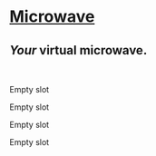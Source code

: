 <h1><a href="https://stockriderj.github.io/microwave">Microwave</a></h1>
<h2><em>Your</em> virtual microwave.</h2>

<br>

<p>Empty slot</p>

<p>Empty slot</p>

<p>Empty slot</p>

<p>Empty slot</p>
